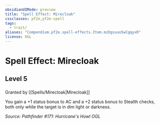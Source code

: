```yaml
---
obsidianUIMode: preview
title: "Spell Effect: Mirecloak"
cssclasses: pf2e,pf2e-spell
tags:
  - trait/
aliases: "Compendium.pf2e.spell-effects.Item.mzDgsuuo5wCgqyxR"
license: OGL
---
```

# Spell Effect: Mirecloak
## Level 5
### 






Granted by [[Spells/Mirecloak|Mirecloak]]

You gain a +1 status bonus to AC and a +2 status bonus to Stealth checks, both only while the target is in dim light or darkness.

*Source: Pathfinder #171: Hurricane's Howl*
*OGL*